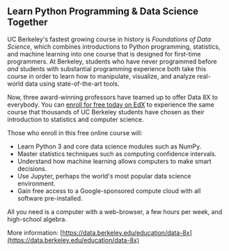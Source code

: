 ## Learn Python Programming & Data Science Together

UC Berkeley's fastest growing course in history is *Foundations of Data Science*, which combines introductions to Python programming, statistics, and machine learning into one course that is designed for first-time programmers. At Berkeley, students who have never programmed before *and* students with substantial programming experience both take this course in order to learn how to manipulate, visualize, and analyze real-world data using state-of-the-art tools. 

Now, three award-winning professors have teamed up to offer Data 8X to everybody. You can [enroll for free today on EdX](enroll.html) to experience the same course that thousands of UC Berkeley students have chosen as their introduction to statistics and computer science.

Those who enroll in this free online course will:
- Learn Python 3 and core data science modules such as NumPy.
- Master statistics techniques such as computing confidence intervals.
- Understand how machine learning allows computers to make smart decisions.
- Use Jupyter, perhaps the world's most popular data science environment.
- Gain free access to a Google-sponsored compute cloud with all software pre-installed.

All you need is a computer with a web-browser, a few hours per week, and high-school algebra.

More information: [https://data.berkeley.edu/education/data-8x](https://data.berkeley.edu/education/data-8x)
